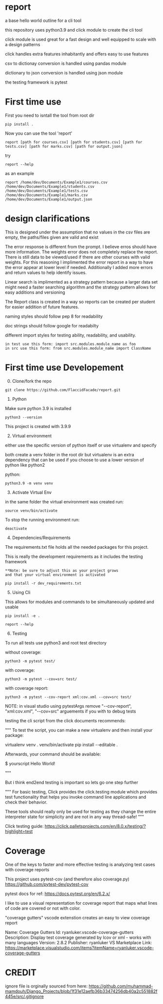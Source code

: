 # report
  a base hello world outline for a cli tool

  this repository uses python3.9 and click module to create 
  the cli tool

  click module is used great for a fast design 
  and well equipped to scale with a design patterns

  click handles extra features inhabitantly and offers easy to use features

  csv to dictionay conversion is handled using pandas module

  dictionary to json conversion is handled using json module

  the testing framework is pytest

# First time use 

First you need to isntall the tool from root dir

```
pip install .
```

Now you can use the tool 'report' 

```
report [path for courses.csv] [path for students.csv] [path for tests.csv] [path for marks.csv] [path for output.json]
```
try

```
report --help
```

as an example
```
report /home/dev/Documents/Example1/courses.csv /home/dev/Documents/Example1/students.csv /home/dev/Documents/Example1/tests.csv /home/dev/Documents/Example1/marks.csv /home/dev/Documents/Example1/output.json
```

# design clarifications

  This is designed under the assumption that no values in the csv files are empty, the paths/files given are valid and exist

  The error response is different from the prompt. I believe erros should have more information.
  The weights error does not completely replace the report. There is still data to be viewed/used if there are other courses with valid weights. For this reasoning I implimented the error report in a way to have the error appear at lower level if needed. Additionally I added more errors and return values to help identify issues.

  Linear search is implimented as a strategy pattern because a larger data set might need a faster searching algorithm and the strategy pattern allows for easy additions and versioning


  The Report class is created in a way so reports can be created per student for easier addition of future features.

  naming styles should follow pep 8 for readability

  doc strings should follow google for readabilty

  different import styles for testing ability, readability, and usability.
  
    in test use this form: import src.modules.module_name as foo
    in src use this form: from src.modules.module_name import ClassName

# First time use Developement
  0) Clone/fork the repo

  ```
  git clone https://github.com/FlaccidFacade/report.git
  ```


  1) Python

  Make sure python 3.9 is installed

  ```
  python3 --version
  ```

  This project is created with 3.9.9

  2) Virtual environment

  either use the specific version of python itself
  or use virtualenv and specify

  both create a venv folder in the root dir but
  virtualenv is an extra dependency that can be used if
  you choose to use a lower version of python like python2

  python:

  ```
  python3.9 -m venv venv
  ```

  3) Activate Virtual Env

  in the same folder the virtual environment was created run:

  ```
  source venv/bin/activate
  ```

  To stop the running environment run:

  ```
  deactivate
  ```

  4) Dependencies/Requirements

  The requirements.txt file holds all the needed 
  packages for this project. 
  
  This is really the development requirements as it includes 
  the testing framework

    **Note: be sure to adjust this as your project grows 
    and that your virtual environment is activated

  ```
  pip install -r dev_requirements.txt
  ```

  5) Using Cli

  This allows for modules and commands to be simultaneously
  updated and usable

  ```
  pip install -e .
  ```

  ```
  report --help
  ```
  6) Testing


  To run all tests use python3 and root test directory

  without coverage:

  ```
  python3 -m pytest test/
  ```

  with coverage:

  ```
  python3 -m pytest --cov=src test/
  ```

  with coverage report:

  ```
  python3 -m pytest --cov-report xml:cov.xml --cov=src test/
  ```

  NOTE: in visual studio using pytestArgs 
  remove "--cov-report", "xml:cov.xml", "--cov=src" arguements if you with to debug tests

  testing the cli script from the click documents recommends:

  """
  To test the script, you can make a new virtualenv and then install your package:

  virtualenv venv
  . venv/bin/activate
  pip install --editable .

  Afterwards, your command should be available:

  $ yourscript
  Hello World!

  """

  But i think end2end testing is important so lets go one step further

  """
  For basic testing, Click provides the click.testing module which provides test functionality that helps you invoke command line applications and check their behavior.

  These tools should really only be used for testing as they change the entire interpreter state for simplicity and are not in any way thread-safe!
  """

  Click testing guide: https://click.palletsprojects.com/en/8.0.x/testing/?highlight=test


# Coverage

  One of the keys to faster and more effective testing is
  analyzing test cases with coverage reports

  This project uses pytest-cov (and therefore also coverage.py)
  https://github.com/pytest-dev/pytest-cov

  pytest docs for ref:
  https://docs.pytest.org/en/6.2.x/

  I like to use a visual representation for coverage report that
  maps what lines of code are covered or not with color.

  "coverage gutters" vscode extenstion creates an easy to view coverage report

  Name: Coverage Gutters
  Id: ryanluker.vscode-coverage-gutters
  Description: Display test coverage generated by lcov or xml - works with many languages
  Version: 2.8.2
  Publisher: ryanluker
  VS Marketplace Link: https://marketplace.visualstudio.com/items?itemName=ryanluker.vscode-coverage-gutters



# CREDIT
  ignore file is orginally sourced from here: 
  https://github.com/muhammad-mamdouh/Django_Projects/blob/1f31e12aefb36b33474256db40a2c551882f445e/src/.gitignore
